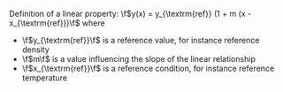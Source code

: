 Definition of a linear property:
\f$y(x) = y_{\textrm{ref}} (1 + m (x - x_{\textrm{ref}})\f$
where
 - \f$y_{\textrm{ref}}\f$ is a reference value, for instance reference density
 - \f$m\f$ is a value influencing the slope of the linear relationship
 - \f$x_{\textrm{ref}}\f$ is a reference condition, for instance reference
   temperature
